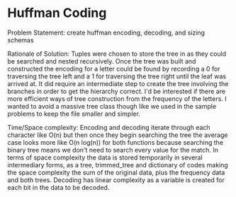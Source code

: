 
# Huffman Coding

Problem Statement: create huffman encoding, decoding, and sizing schemas

Rationale of Solution:
  Tuples were chosen to store the tree in as they could be searched and nested recursively. Once the tree was built and constructed the encoding for a letter could be found by recording a 0 for traversing the tree left and a 1 for traversing the tree right until the leaf was arrived at. It did require an intermediate step to create the tree involving the branches in order to get the hierarchy correct. I'd be interested if there are more efficient ways of tree construction from the frequency of the letters. I wanted to avoid a massive tree class though like we used in the sample problems to keep the file smaller and simpler.

Time/Space complexity:
  Encoding and decoding iterate through each character like O(n) but then once they begin searching the tree the average case looks more like O(n log(n)) for both functions because searching the binary tree means we don't need to search every value for the match. In terms of space complexity the data is stored temporarily in several intermediary forms, as a tree, trimmed_tree and dictionary of codes making the space complexity the sum of the original data, plus the frequency data and both trees. Decoding has linear complexity as a variable is created for each bit in the data to be decoded.
